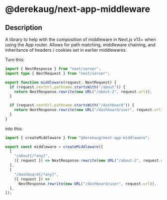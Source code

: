 # @derekaug/next-app-middleware

## Description

A library to help with the composition of middleware in Next.js v13+ when using the App router. Allows for path matching, middleware chaining, and inheritance of headers / cookies set in earlier middlewares.

Turn this:

```ts
import { NextResponse } from "next/server";
import type { NextRequest } from "next/server";

export function middleware(request: NextRequest) {
  if (request.nextUrl.pathname.startsWith("/about")) {
    return NextResponse.rewrite(new URL("/about-2", request.url));
  }

  if (request.nextUrl.pathname.startsWith("/dashboard")) {
    return NextResponse.rewrite(new URL("/dashboard/user", request.url));
  }
}
```

into this:

```ts
import { createMiddleware } from "@derekaug/next-app-middleware";

export const middleware = createMiddleware([
  [
    "/about{/*any}",
    ({ request }) => NextResponse.rewrite(new URL("/about-2", request.url)),
  ],
  [
    "/dashboard{/*any}",
    ({ request }) =>
      NextResponse.rewrite(new URL("/dashboard/user", request.url)),
  ],
]);
```
